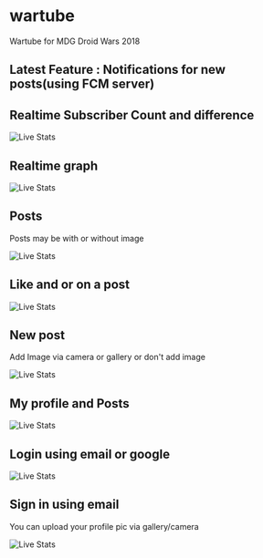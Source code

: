 # wartube
Wartube for MDG Droid Wars 2018

## Latest Feature : Notifications for new posts(using FCM server)

## Realtime Subscriber Count and difference

![Live Stats](https://raw.githubusercontent.com/git-amish/wartube/final/screenshots/stats.jpeg)


## Realtime graph

![Live Stats](https://raw.githubusercontent.com/git-amish/wartube/final/screenshots/Realtime%20(2).jpeg)

## Posts

Posts may be with or without image

![Live Stats](https://raw.githubusercontent.com/git-amish/wartube/final/screenshots/Posts.jpeg)

## Like and or on a post

![Live Stats](https://raw.githubusercontent.com/git-amish/wartube/final/screenshots/LikeComment.jpeg)

## New post

Add Image via camera or gallery or don't add image

![Live Stats](https://raw.githubusercontent.com/git-amish/wartube/final/screenshots/NewPost.jpeg)

## My profile and Posts

![Live Stats](https://raw.githubusercontent.com/git-amish/wartube/final/screenshots/MyProfile.jpeg)

## Login using email or google

![Live Stats](https://raw.githubusercontent.com/git-amish/wartube/final/screenshots/LogInGoogleorEmail.jpeg)

## Sign in using email

You can upload your profile pic via gallery/camera

![Live Stats](https://raw.githubusercontent.com/git-amish/wartube/final/screenshots/SignUpWithEmail.jpeg)

